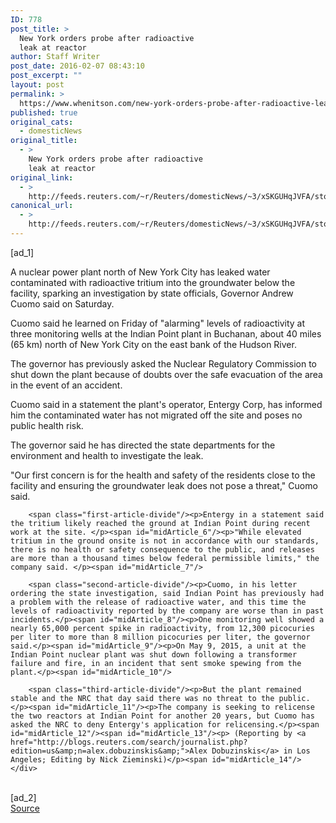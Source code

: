 ```yaml
---
ID: 778
post_title: >
  New York orders probe after radioactive
  leak at reactor
author: Staff Writer
post_date: 2016-02-07 08:43:10
post_excerpt: ""
layout: post
permalink: >
  https://www.whenitson.com/new-york-orders-probe-after-radioactive-leak-at-reactor/
published: true
original_cats:
  - domesticNews
original_title:
  - >
    New York orders probe after radioactive
    leak at reactor
original_link:
  - >
    http://feeds.reuters.com/~r/Reuters/domesticNews/~3/xSKGUHqJVFA/story01.htm
canonical_url:
  - >
    http://feeds.reuters.com/~r/Reuters/domesticNews/~3/xSKGUHqJVFA/story01.htm
---
```

 [ad_1]
<br><div id="articleText">
<span id="midArticle_start"/>

<span class="focusParagraph" readability="6"><p><span class="articleLocatio&lt;/span&gt;n">A nuclear power plant north of New York City has leaked water contaminated with radioactive tritium into the groundwater below the facility, sparking an investigation by state officials, Governor Andrew Cuomo said on Saturday.</span></p></span><span id="midArticle_0"/><p>Cuomo said he learned on Friday of "alarming" levels of radioactivity at three monitoring wells at the Indian Point plant in Buchanan, about 40 miles (65 km) north of New York City on the east bank of the Hudson River.</p><span id="midArticle_1"/><p>The governor has previously asked the Nuclear Regulatory Commission to shut down the plant because of doubts over the safe evacuation of the area in the event of an accident.</p><span id="midArticle_2"/><p>Cuomo said in a statement the plant's operator, Entergy Corp, has informed him the contaminated water has not migrated off the site and poses no public health risk.</p><span id="midArticle_3"/><p>The governor said he has directed the state departments for the environment and health to investigate the leak.</p><span id="midArticle_4"/><p>"Our first concern is for the health and safety of the residents close to the facility and ensuring the groundwater leak does not pose a threat," Cuomo said.</p><span id="midArticle_5"/>
        
        <span class="first-article-divide"/><p>Entergy in a statement said the tritium likely reached the ground at Indian Point during recent work at the site. </p><span id="midArticle_6"/><p>"While elevated tritium in the ground onsite is not in accordance with our standards, there is no health or safety consequence to the public, and releases are more than a thousand times below federal permissible limits," the company said. </p><span id="midArticle_7"/>
        
        <span class="second-article-divide"/><p>Cuomo, in his letter ordering the state investigation, said Indian Point has previously had a problem with the release of radioactive water, and this time the levels of radioactivity reported by the company are worse than in past incidents.</p><span id="midArticle_8"/><p>One monitoring well showed a nearly 65,000 percent spike in radioactivity, from 12,300 picocuries per liter to more than 8 million picocuries per liter, the governor said.</p><span id="midArticle_9"/><p>On May 9, 2015, a unit at the Indian Point nuclear plant was shut down following a transformer failure and fire, in an incident that sent smoke spewing from the plant.</p><span id="midArticle_10"/>
        
        <span class="third-article-divide"/><p>But the plant remained stable and the NRC that day said there was no threat to the public.</p><span id="midArticle_11"/><p>The company is seeking to relicense the two reactors at Indian Point for another 20 years, but Cuomo has asked the NRC to deny Entergy's application for relicensing.</p><span id="midArticle_12"/><span id="midArticle_13"/><p> (Reporting by <a href="http://blogs.reuters.com/search/journalist.php?edition=us&amp;n=alex.dobuzinskis&amp;">Alex Dobuzinskis</a> in Los Angeles; Editing by Nick Zieminski)</p><span id="midArticle_14"/></div>
<br>[ad_2]
<br><a href="http://feeds.reuters.com/~r/Reuters/domesticNews/~3/xSKGUHqJVFA/story01.htm">Source </a>